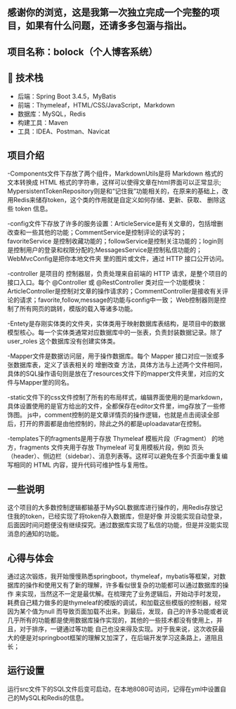 ## 感谢你的浏览，这是我第一次独立完成一个完整的项目，如果有什么问题，还请多多包涵与指出。

## 项目名称：bolock（个人博客系统）

## 🔧 技术栈
- 后端：Spring Boot 3.4.5，MyBatis
- 前端：Thymeleaf，HTML/CSS/JavaScript，Markdown
- 数据库：MySQL，Redis
- 构建工具：Maven
- 工具：IDEA、Postman、Navicat

## 项目介绍
-Components文件下存放了两个组件，MarkdownUtils是将 Markdown 格式的文本转换成 HTML 格式的字符串，这样可以使得文章在html界面可以正常显示;
MypersistentTokenRepository则是和“记住我”功能相关的，在原来的基础上，改用Redis来储存token，这个类的作用就是自定义如何存储、更新、获取、 
删除这些 token 信息。

-config文件下存放了许多的服务设置：ArticleService是有关文章的，包括增删改查和一些其他的功能；CommentService是控制评论的读写的；favoriteService
是控制收藏功能的；followService是控制关注功能的；login则是控制用户的登录和权限分配的;MessagesService是控制私信功能的；WebMvcConfig是把你本地文件夹
里的图片或文件，通过 HTTP 接口公开访问。

-controller 是项目的 控制器层，负责处理来自前端的 HTTP 请求，是整个项目的接口入口。每个 @Controller 或 @RestController 类对应一个功能模块：
ArticleController是控制对文章的操作请求的；CommentController是接收有关评论的请求；favorite,follow,message的功能与config中一致；
Web控制器则是控制了所有网页的跳转，模版的载入等诸多功能。

-Entety是存刚实体类的文件夹，实体类用于映射数据库表结构，是项目中的数据模型核心。每一个实体类通常对应数据库中的一张表，负责封装数据记录。除了user_roles
这个数据库没有创建实体类。

-Mapper文件是数据访问层，用于操作数据库。每个 Mapper 接口对应一张或多张数据库表，定义了该表相关的 增删改查 方法，具体方法与上述两个文件相同，
具体的SQL操作语句则是放在了resources文件下的mapper文件夹里，对应的文件与Mapper里的同名。

-static文件下的css文件控制了所有的布局样式，编辑界面使用的是markdown，具体设置使用的是官方给出的文件，全都保存在editor文件里，img存放了一些修饰图。
js中，comment控制的是文章详情页的操作逻辑，也就是点击阅读全部后，打开的界面都是由他控制的，除此之外的都是uploadavatar在控制。

-templates下的fragments是用于存放 Thymeleaf 模板片段（Fragment） 的地方，fragments 文件夹用于存放 Thymeleaf 可复用模板片段，例如
页头（header）、侧边栏（sidebar）、消息列表等。这样可以避免在多个页面中重复编写相同的 HTML 内容，提升代码可维护性与复用性。

## 一些说明
这个项目的大多数控制逻辑都输基于MySQL数据库进行操作的，用Redis存放记住我的token，已经实现了将token存入数据库，但是好像
并没能实现自动登录，后面因时间问题便没有继续探究。通过数据库实现了私信的功能，但是并没能实现消息的通知的功能。

## 心得与体会
通过这次锻炼，我开始慢慢熟悉springboot，thymeleaf，mybatis等框架，对数据库的操作和使用又有了新的理解，许多看似很复杂的功能都可以通过数据库的操作
来实现，当然这不一定是最优解。在梳理完了业务逻辑后，开始动手时发现，耗费自己精力做多的是thymeleaf的模版的调试，和加载这些模版的控制器，经常因为某个值为null
而导致页面加载不出来。到最后，发现，自己的许多功能或者说几乎所有的功能都是使用数据库操作实现的，其他的一些技术都没有使用上，并且，对于排序，一键通过等功能
自己也没来得及实现。对于我来说，这次收获最大的便是对springboot框架的理解又加深了，在后端开发学习这条路上，道阻且长；

## 运行设置
运行src文件下的SQL文件后变可启动，在本地8080可访问，记得在yml中设置自己的MySQL和Redis的信息。